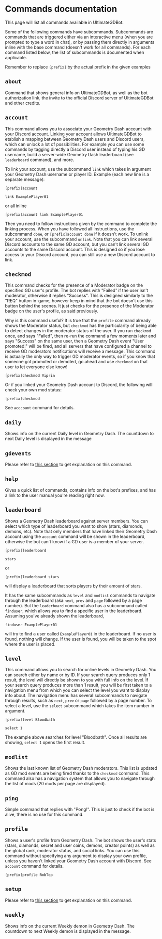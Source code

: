 # Commands documentation

This page will list all commands available in UltimateGDBot.

Some of the following commands have subcommands. Subcommands are commands that are triggered either via an interactive menu (when you are prompted to type a word in chat), or by passing them directly in arguments inline with the base command (doesn't work for all commands). For each command listed below, the list of subcommands is documented when applicable.

Remember to replace `[prefix]` by the actual prefix in the given examples

## `about`

Command that shows general info on UltimateGDBot, as well as the bot authorization link, the invite to the official Discord server of UltimateGDBot and other credits.

## `account`

This command allows you to associate your Geometry Dash account with your Discord account. Linking your account allows UltimateGDBot to etablish a mapping between Geometry Dash users and Discord users, which can unlock a lot of possibilities. For example you can use some commands by tagging directly a Discord user instead of typing his GD username, build a server-wide Geometry Dash leaderboard (see `leaderboard` command), and more.

To link your account, use the subcommand `link` which takes in argument your Geometry Dash username or player ID. Example (each new line is a separate message):

```
[prefix]account

link ExamplePlayer01
```

or all inline

```
[prefix]account link ExamplePlayer01
```

Then you need to follow instructions given by the command to complete the linking process. When you have followed all instructions, use the subcommand `done`, or `[prefix]account done` if it doesn't work. To unlink your account, use the subcommand `unlink`. Note that you can link several Discord accounts to the same GD account, but you can't link several GD accounts to the same Discord account. This is designed so if you lose access to your Discord account, you can still use a new Discord account to link.

## `checkmod`

This command checks for the presence of a Moderator badge on the specified GD user's profile. The bot replies with "Failed" if the user isn't moderator, otherwise it replies "Success". This is designed similarly to the "REQ" button in-game, however keep in mind that the bot doesn't use this button behind the scenes. It just checks for the presence of the Moderator badge on the user's profile, as said previously.

Why is this command useful? It is true that the `profile` command already shows the Moderator status, but `checkmod` has the particularity of being able to detect changes in the moderator status of the user. If you run `checkmod` once, and says "Failed", then re-run the command a few moments later and says "Success" on the same user, then a Geometry Dash event "User promoted!" will be fired, and all servers that have configured a channel to receive GD moderators notifications will receive a message. This command is actually the only way to trigger GD moderator events, so if you know that someone got promoted or demoted, go ahead and use `checkmod` on that user to let everyone else know!

```
[prefix]checkmod Viprin
```

Or if you linked your Geometry Dash account to Discord, the following will check your own mod status:

```
[prefix]checkmod
```

See `acccount` command for details.

## `daily`

Shows info on the current Daily level in Geometry Dash. The countdown to next Daily level is displayed in the message

## `gdevents`

Please refer to [this section](http://ultimategdbot.readthedocs.io/en/latest/Configure-Geometry-Dash-event-notifications/) to get explanation on this command.

## `help`

Gives a quick list of commands, contains info on the bot's prefixes, and has a link to the user manual you're reading right now.

## `leaderboard`

Shows a Geometry Dash leaderboard against server members. You can select which type of leaderboard you want to show (stars, diamonds, demons, etc). Note that only members that have linked their Geometry Dash account using the `account` command will be shown in the leaderboard, otherwise the bot can't know if a GD user is a member of your server.

```
[prefix]leaderboard

stars
```

or

```
[prefix]leaderboard stars
```

will display a leaderboard that sorts players by their amount of stars.

It has the same subcommands as `level` and `modlist` commands to navigate through the leaderboard (aka `next`, `prev` and `page` followed by a page number). But the `leaderboard` command also has a subcommand called `finduser`, which allows you to find a specific user in the leaderboard. Assuming you've already shown the leaderboard,

```
finduser ExamplePlayer01
```

will try to find a user called `ExamplePlayer01` in the leaderboard. If no user is found, nothing will change. If the user is found, you will be taken to the spot where the user is placed.

## `level`

This command allows you to search for online levels in Geometry Dash. You can search either by name or by ID. If your search query produces only 1 result, the level will directly be shown to you with full info on the level. If your search query produces more than 1 result, you will be first taken to a navigation menu from which you can select the level you want to display info about. The navigation menu has several subcommands to navigate through results, such as `next`, `prev` or `page` followed by a page number. To select a level, use the `select` subcommand which takes the item number in argument.

```
[prefix]level Bloodbath

select 1
```

The example above searches for level "Bloodbath". Once all results are showing, `select 1` opens the first result.

## `modlist`

Shows the last known list of Geometry Dash moderators. This list is updated as GD mod events are being fired thanks to the `checkmod` command. This command also has a navigation system that allows you to navigate through the list of mods (20 mods per page are displayed).

## `ping`

Simple command that replies with "Pong!". This is just to check if the bot is alive, there is no use for this command.

## `profile`

Shows a user's profile from Geometry Dash. The bot shows the user's stats (stars, diamonds, secret and user coins, demons, creator points) as well as the global rank, moderator status, and social links. You can use this command without specifying any argument to display your own profile, unless you haven't linked your Geometry Dash account with Discord. See `account` command for details.

```
[prefix]profile RobTop
```

## `setup`

Please refer to [this section](http://ultimategdbot.readthedocs.io/en/latest/Configure-Geometry-Dash-event-notifications/) to get explanation on this command.

## `weekly`

Shows info on the current Weekly demon in Geometry Dash. The countdown to next Weekly demon is displayed in the message.